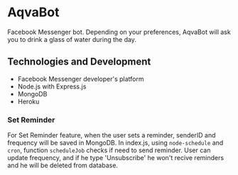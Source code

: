 # AqvaBot

Facebook Messenger bot. Depending on your preferences, AqvaBot will ask you to drink a glass of water during the day.

## Technologies and Development

* Facebook Messenger developer's platform
* Node.js with Express.js
* MongoDB
* Heroku

### Set Reminder

For Set Reminder feature, when the user sets a reminder, senderID and frequency will be saved in MongoDB. In index.js, using `node-schedule` and `cron`, function `scheduleJob` checks if need to send reminder. User can update frequency, and if he type 'Unsubscribe' he won't recive reminders and he will be deleted from database.

